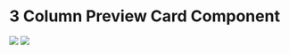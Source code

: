 # **3 Column Preview Card Component**

<a href="" alt="View live implementation">
<img src="https://img.shields.io/badge/View_Live_Implementation-seagreen?style=for-the-badge"></a>

<a href="/newbie/stats-preview-card-component" alt="Frontend Mentor Challenge">
<img src="https://img.shields.io/badge/Frontend_Mentor_Challenge-dodgerblue?style=for-the-badge" /></a>